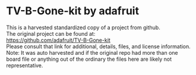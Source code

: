 
# TV-B-Gone-kit by adafruit  
This is a harvested standardized copy of a project from github.  
The original project can be found at:  
https://github.com/adafruit/TV-B-Gone-kit  
Please consult that link for additional, details, files, and license information.  
Note: It was auto harvested and if the original repo had more than one board file or anything out of the ordinary the files here are likely not representative.  
    